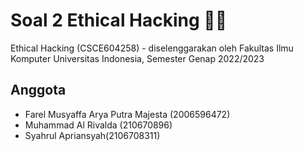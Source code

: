# Soal 2 Ethical Hacking 🙏🥹

Ethical Hacking (CSCE604258) - diselenggarakan oleh Fakultas Ilmu Komputer Universitas Indonesia, Semester Genap 2022/2023

## Anggota
-  Farel Musyaffa Arya Putra Majesta (2006596472)
-  Muhammad Al Rivalda (210670896)
-  Syahrul Apriansyah(2106708311)
